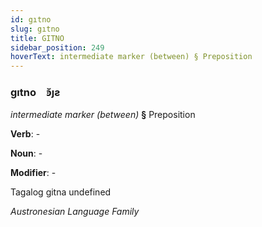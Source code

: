 ```yaml
---
id: gıtno
slug: gıtno
title: GITNO
sidebar_position: 249
hoverText: intermediate marker (between) § Preposition
---
```


### gıtno&emsp;<span kind="abugida">ꜿ̆ȷƨ</span>

*intermediate marker (between)* **§** Preposition

**Verb**: -

**Noun**: -

**Modifier**: -

Tagalog gitna undefined

*Austronesian Language Family*